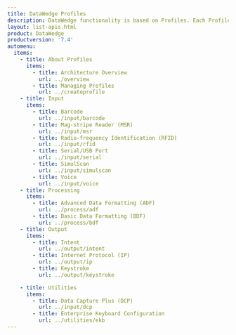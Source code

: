 ```yaml
---
title: DataWedge Profiles
description: DataWedge functionality is based on Profiles. Each Profile contains options for determining how the data is acquired (input), processed (data formatting) and delivered to the app (output). A single Profile can be associated with one or more activities or apps.  However, an activity or app can be associated only to a single Profile. In addition to the core functionality with Input, Processing, and Output, optional Profile specific configuration settings are categorized under Utilities, which can be associated with apps or controlled at runtime. Details about functionality and usage of each of the Input, Processing, Output and Utilities options can be found in the links below. By default, Profile0 is provided as a generic Profile that can take effect for foreground apps that have not yet been associated to any Profiles. This provides the ability to quickly acquire data prior to taking action on setting any configurations. For more information about how Profiles work, see the Architecture Overview page.
layout: list-apis.html
product: DataWedge
productversion: '7.4'
automenu:
  items:
    - title: About Profiles
      items:
        - title: Architecture Overview
          url: ../overview
        - title: Managing Profiles
          url: ../createprofile
    - title: Input
      items:
        - title: Barcode
          url: ../input/barcode
        - title: Mag-stripe Reader (MSR) 
          url: ../input/msr
        - title: Radio-frequency Identification (RFID) 
          url: ../input/rfid
        - title: Serial/USB Port
          url: ../input/serial
        - title: SimulScan
          url: ../input/simulscan
        - title: Voice
          url: ../input/voice
    - title: Processing
      items:
        - title: Advanced Data Formatting (ADF)
          url: ../process/adf
        - title: Basic Data Formatting (BDF) 
          url: ../process/bdf
    - title: Output
      items:
        - title: Intent
          url: ../output/intent
        - title: Internet Protocol (IP)
          url: ../output/ip
        - title: Keystroke
          url: ../output/keystroke

    - title: Utilities
      items:
        - title: Data Capture Plus (DCP)
          url: ../input/dcp
        - title: Enterprise Keyboard Configuration
          url: ../utilities/ekb
---
```

